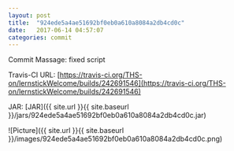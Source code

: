 ```yaml
---
layout: post
title:  "924ede5a4ae51692bf0eb0a610a8084a2db4cd0c"
date:   2017-06-14 04:57:07
categories: commit
---
```


Commit Massage: fixed script  

Travis-CI URL: [https://travis-ci.org/THS-on/lernstickWelcome/builds/242691546](https://travis-ci.org/THS-on/lernstickWelcome/builds/242691546)

JAR: [JAR]({{ site.url }}{{ site.baseurl }}/jars/924ede5a4ae51692bf0eb0a610a8084a2db4cd0c.jar)

![Picture]({{ site.url }}{{ site.baseurl }}/images/924ede5a4ae51692bf0eb0a610a8084a2db4cd0c.png)

